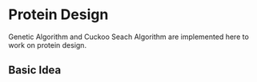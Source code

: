# Protein Design
Genetic Algorithm and Cuckoo Seach Algorithm are implemented here to work on protein design.

## Basic Idea
